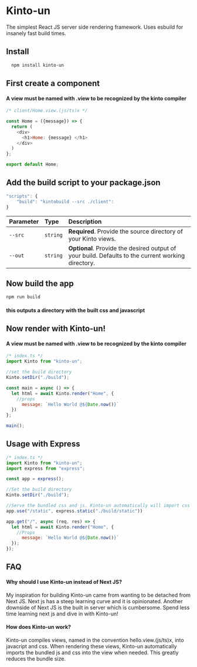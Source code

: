 
# Kinto-un

The simplest React JS server side rendering framework. Uses esbuild for insanely fast build times. 


## Install

```bash
  npm install kinto-un
```
    
## First create a component
#### A view must be named with .view to be recognized by the kinto compiler


```javascript
/* client/Home.view.(js/ts)x */

const Home = ({message}) => {
  return (
    <div>
      <h1>Home: {message} </h1>
    </div>
  )
};

export default Home;
```

## Add the build script to your package.json

```javascript
"scripts": {
    "build": "kintobuild --src ./client":
}
```


| Parameter | Type     | Description                |
| :-------- | :------- | :------------------------- |
| `--src` | `string` | **Required**. Provide the source directory of your Kinto views. |
| `--out` | `string` | **Optional**. Provide the desired output of your build. Defaults to the current working directory. |

## Now build the app

```bash
npm run build
```
#### this outputs a directory with the built css and javascript
## Now render with Kinto-un!
#### A view must be named with .view to be recognized by the kinto compiler


```javascript
/* index.ts */
import Kinto from "kinto-un";

//set the build directory
Kinto.setDir("./build");

const main = async () => {
  let html = await Kinto.render("Home", {
    //props
      message: `Hello World @${Date.now()}`
  })
};

main();
```


## Usage with Express

```javascript
/* index.ts */
import Kinto from "kinto-un";
import express from "express";

const app = express();

//Set the build directory
Kinto.setDir("./build");

//Serve the bundled css and js. Kinto-un automatically will import css into the render if the view has css.
app.use("/static", express.static("./build/static"))

app.get("/", async (req, res) => {
  let html = await Kinto.render("Home", {
    //Props
      message: `Hello World @${Date.now()}`
  });
});
```


## FAQ

#### Why should I use Kinto-un instead of Next JS?

My inspiration for building Kinto-un came from wanting to be detached from Next JS. Next js has a steep learning curve and it is opinionated.
Another downside of Next JS is the built in server which is cumbersome. Spend less time learning next js and dive in with Kinto-un!

#### How does Kinto-un work?

Kinto-un compiles views, named in the convention hello.view.(js/ts)x, into javacript and css. When rendering these views, Kinto-un automatically imports the bundled js and css into the view when needed. This greatly reduces the bundle size.